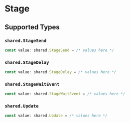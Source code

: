 # Stage


## Supported Types

### `shared.StageSend`

```typescript
const value: shared.StageSend = /* values here */
```

### `shared.StageDelay`

```typescript
const value: shared.StageDelay = /* values here */
```

### `shared.StageWaitEvent`

```typescript
const value: shared.StageWaitEvent = /* values here */
```

### `shared.Update`

```typescript
const value: shared.Update = /* values here */
```

